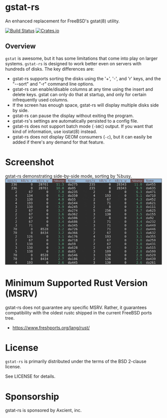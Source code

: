 # gstat-rs

An enhanced replacement for FreeBSD's gstat(8) utility.

[![Build Status](https://api.cirrus-ci.com/github/asomers/gstat-rs.svg)](https://cirrus-ci.com/github/asomers/gstat-rs)
[![Crates.io](https://img.shields.io/crates/v/gstat.svg)](https://crates.io/crates/gstat)

## Overview

`gstat` is awesome, but it has some limitations that come into play on larger
systems.  `gstat-rs` is designed to work better even on servers with hundreds of
disks.  The key differences are:

* gstat-rs supports sorting the disks using the '+', '-', and 'r' keys, and the
  "--sort" and "-r" command line options.
* gstat-rs can enable/disable columns at any time using the insert and
  delete keys.  gstat can only do that at startup, and only for certain
  infrequently used columns.
* If the screen has enough space, gstat-rs will display multiple disks side by
  side.
* gstat-rs can pause the display without exiting the program.
* gstat-rs's settings are automatically persisted to a config file.
* gstat-rs does not support batch mode (`-bBC`) output.  If you want that kind
  of information, use iostat(8) instead.
* gstat-rs does not display GEOM consumers (`-c`), but it can easily be
  added if there's any demand for that feature.

# Screenshot

gstat-rs demonstrating side-by-side mode, sorting by %busy.
![Screenshot 1](https://raw.githubusercontent.com/asomers/gstat-rs/master/gstat/doc/demo.gif)

# Minimum Supported Rust Version (MSRV)

gstat-rs does not guarantee any specific MSRV.  Rather, it guarantees
compatibility with the oldest rustc shipped in the current FreeBSD ports tree.

* https://www.freshports.org/lang/rust/

# License

`gstat-rs` is primarily distributed under the terms of the BSD 2-clause license.

See LICENSE for details.

# Sponsorship

gstat-rs is sponsored by Axcient, inc.
